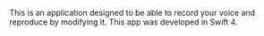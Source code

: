 This is an application designed to be able to record your voice and reproduce by modifying it.
This app was developed in Swift 4.
